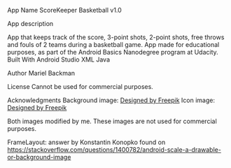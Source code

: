 App Name
ScoreKeeper Basketball v1.0

App description

App that keeps track of the score, 3-point shots, 2-point shots, free throws and fouls of 2 teams during a basketball game. App made for educational purposes, as part of the Android Basics Nanodegree program at Udacity. 
Built With
Android Studio
XML
Java

Author
Mariel Backman

License
Cannot be used for commercial purposes.

Acknowledgments
Background image: <a href='https://www.freepik.com/free-vector/basketball-court_715704.htm'>Designed by Freepik</a>
Icon image: <a href='https://www.freepik.com/free-vector/basket-ball-in-the-hoop_715718.htm'>Designed by Freepik</a>

Both images modified by me. These images are not used for commercial purposes.

FrameLayout: answer by Konstantin Konopko found on https://stackoverflow.com/questions/1400782/android-scale-a-drawable-or-background-image 

